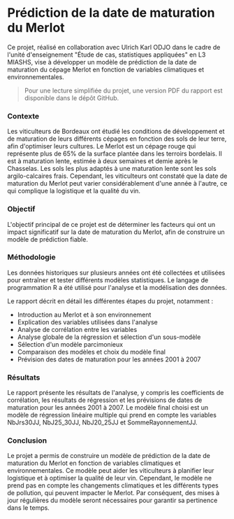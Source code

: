 # Prédiction de la date de maturation du Merlot

Ce projet, réalisé en collaboration avec Ulrich Karl ODJO dans le cadre de l'unité d'enseignement "Étude de cas, statistiques appliquées" en L3 MIASHS, vise à développer un modèle de prédiction de la date de maturation du cépage Merlot en fonction de variables climatiques et environnementales.

> Pour une lecture simplifiée du projet, une version PDF du rapport est disponible dans le dépôt GitHub.

### Contexte

Les viticulteurs de Bordeaux ont étudié les conditions de développement et de maturation de leurs différents cépages en fonction des sols de leur terre, afin d'optimiser leurs cultures. Le Merlot est un cépage rouge qui représente plus de 65% de la surface plantée dans les terroirs bordelais. Il est à maturation lente, estimée à deux semaines et demie après le Chasselas. Les sols les plus adaptés à une maturation lente sont les sols argilo-calcaires frais. Cependant, les viticulteurs ont constaté que la date de maturation du Merlot peut varier considérablement d'une année à l'autre, ce qui complique la logistique et la qualité du vin.

### Objectif

L'objectif principal de ce projet est de déterminer les facteurs qui ont un impact significatif sur la date de maturation du Merlot, afin de construire un modèle de prédiction fiable.

### Méthodologie

Les données historiques sur plusieurs années ont été collectées et utilisées pour entraîner et tester différents modèles statistiques. Le langage de programmation R a été utilisé pour l'analyse et la modélisation des données.

Le rapport décrit en détail les différentes étapes du projet, notamment :

- Introduction au Merlot et à son environnement
- Explication des variables utilisées dans l'analyse
- Analyse de corrélation entre les variables
- Analyse globale de la régression et sélection d'un sous-modèle
- Sélection d'un modèle parcimonieux
- Comparaison des modèles et choix du modèle final
- Prévision des dates de maturation pour les années 2001 à 2007

### Résultats

Le rapport présente les résultats de l'analyse, y compris les coefficients de corrélation, les résultats de régression et les prévisions de dates de maturation pour les années 2001 à 2007. Le modèle final choisi est un modèle de régression linéaire multiple qui prend en compte les variables NbJrs30JJ, NbJ25_30JJ, NbJ20_25JJ et SommeRayonnementJJ.

### Conclusion

Le projet a permis de construire un modèle de prédiction de la date de maturation du Merlot en fonction de variables climatiques et environnementales. Ce modèle peut aider les viticulteurs à planifier leur logistique et à optimiser la qualité de leur vin. Cependant, le modèle ne prend pas en compte les changements climatiques et les différents types de pollution, qui peuvent impacter le Merlot. Par conséquent, des mises à jour régulières du modèle seront nécessaires pour garantir sa pertinence dans le temps.
